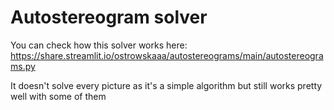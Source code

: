 # Autostereogram solver


You can check how this solver works here:
https://share.streamlit.io/ostrowskaaa/autostereograms/main/autostereograms.py 

It doesn't solve every picture as it's a simple algorithm but still works pretty well with some of them
